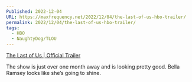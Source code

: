 ```yaml
---
Published: 2022-12-04
URL: https://maxfrequency.net/2022/12/04/the-last-of-us-hbo-trailer/
permalink: 2022/12/04/the-last-of-us-hbo-trailer/
tags:
  - HBO
  - NaughtyDog/TLOU
---
```

[The Last of Us | Official Trailer](https://www.youtube.com/watch?v=uLtkt8BonwM)

The show is just over one month away and is looking pretty good. Bella Ramsey looks like she’s going to shine. 